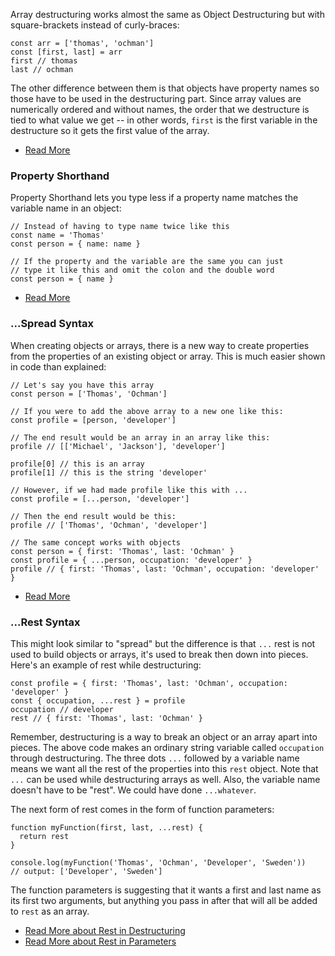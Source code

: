 Array destructuring works almost the same as Object Destructuring but with square-brackets instead of curly-braces:
```
const arr = ['thomas', 'ochman']
const [first, last] = arr
first // thomas
last // ochman
```
The other difference between them is that objects have property names so those have to be used in the destructuring part. Since array values are numerically ordered and without names, the order that we destructure is tied to what value we get -- in other words, `first` is the first variable in the destructure so it gets the first value of the array.

-   [Read More](https://developer.mozilla.org/en-US/docs/Web/JavaScript/Reference/Operators/Destructuring_assignment#Array_destructuring)

### Property Shorthand

Property Shorthand lets you type less if a property name matches the variable name in an object:
```
// Instead of having to type name twice like this
const name = 'Thomas'
const person = { name: name }

// If the property and the variable are the same you can just
// type it like this and omit the colon and the double word
const person = { name }
```
-   [Read More](https://developer.mozilla.org/en-US/docs/Web/JavaScript/Reference/Operators/Object_initializer#New_notations_in_ECMAScript_2015)

### ...Spread Syntax

When creating objects or arrays, there is a new way to create properties from the properties of an existing object or array. This is much easier shown in code than explained:
```
// Let's say you have this array
const person = ['Thomas', 'Ochman']

// If you were to add the above array to a new one like this:
const profile = [person, 'developer']

// The end result would be an array in an array like this:
profile // [['Michael', 'Jackson'], 'developer']

profile[0] // this is an array
profile[1] // this is the string 'developer'

// However, if we had made profile like this with ...
const profile = [...person, 'developer']

// Then the end result would be this:
profile // ['Thomas', 'Ochman', 'developer']

// The same concept works with objects
const person = { first: 'Thomas', last: 'Ochman' }
const profile = { ...person, occupation: 'developer' }
profile // { first: 'Thomas', last: 'Ochman', occupation: 'developer' }
```
-   [Read More](https://developer.mozilla.org/en-US/docs/Web/JavaScript/Reference/Operators/Spread_syntax) 

### ...Rest Syntax

This might look similar to "spread" but the difference is that `...` rest is not used to build objects or arrays, it's used to break then down into pieces. Here's an example of rest while destructuring:
```
const profile = { first: 'Thomas', last: 'Ochman', occupation: 'developer' }
const { occupation, ...rest } = profile
occupation // developer
rest // { first: 'Thomas', last: 'Ochman' }
```
Remember, destructuring is a way to break an object or an array apart into pieces. The above code makes an ordinary string variable called `occupation` through destructuring. The three dots `...` followed by a variable name means we want all the rest of the properties into this `rest` object. Note that `...` can be used while destructuring arrays as well. Also, the variable name doesn't have to be "rest". We could have done `...whatever`.

The next form of rest comes in the form of function parameters:
```
function myFunction(first, last, ...rest) {
  return rest
}

console.log(myFunction('Thomas', 'Ochman', 'Developer', 'Sweden'))
// output: ['Developer', 'Sweden']
```
The function parameters is suggesting that it wants a first and last name as its first two arguments, but anything you pass in after that will all be added to `rest` as an array.

-   [Read More about Rest in Destructuring](https://developer.mozilla.org/en-US/docs/Web/JavaScript/Reference/Operators/Destructuring_assignment)
-   [Read More about Rest in Parameters](https://developer.mozilla.org/en-US/docs/Web/JavaScript/Reference/Functions/rest_parameters)